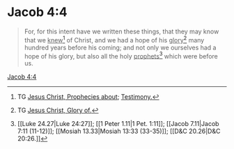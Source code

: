 # Jacob 4:4

> For, for this intent have we written these things, that they may know that we <u>knew</u>[^a] of Christ, and we had a hope of his <u>glory</u>[^b] many hundred years before his coming; and not only we ourselves had a hope of his glory, but also all the holy <u>prophets</u>[^c] which were before us.

[Jacob 4:4](https://www.churchofjesuschrist.org/study/scriptures/bofm/jacob/4?lang=eng&id=p4#p4)


[^a]: TG [Jesus Christ, Prophecies about](https://www.churchofjesuschrist.org/study/scriptures/tg/jesus-christ-prophecies-about?lang=eng); [Testimony.](https://www.churchofjesuschrist.org/study/scriptures/tg/testimony?lang=eng)
[^b]: TG [Jesus Christ, Glory of.](https://www.churchofjesuschrist.org/study/scriptures/tg/jesus-christ-glory-of?lang=eng)
[^c]: [[Luke 24.27|Luke 24:27]]; [[1 Peter 1.11|1 Pet. 1:11]]; [[Jacob 7.11|Jacob 7:11 (11-12)]]; [[Mosiah 13.33|Mosiah 13:33 (33-35)]]; [[D&C 20.26|D&C 20:26.]]
